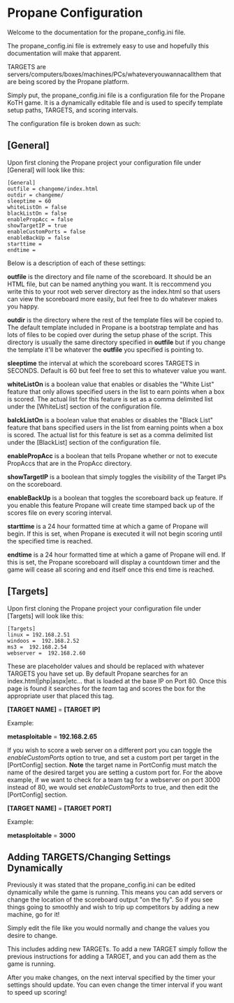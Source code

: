 # Propane Configuration

Welcome to the documentation for the propane_config.ini file.

The propane_config.ini file is extremely easy to use and hopefully this documentation will make that apparent.


TARGETS are servers/computers/boxes/machines/PCs/whateveryouwannacallthem that are being scored by the Propane platform.

Simply put, the propane_config.ini file is a configuration file for the Propane KoTH game. It is a dynamically editable file and is used to specify template setup paths, TARGETS, and scoring intervals.

The configuration file is broken down as such:

## [General]
Upon first cloning the Propane project your configuration file under [General] will look like this:
```
[General]
outfile = changeme/index.html
outdir = changeme/
sleeptime = 60
whiteListOn = false
blackListOn = false
enablePropAcc = false
showTargetIP = true
enableCustomPorts = false
enableBackUp = false
starttime = 
endtime =
```

Below is a description of each of these settings:

**outfile** is the directory and file name of the scoreboard. It should be an HTML file, but can be named anything you want.
It is reccommend you write this to your root web server directory as the index.html so that users can view the scoreboard more easily, but feel free to do whatever makes you happy.

**outdir** is the directory where the rest of the template files will be copied to. The default template included in Propane is a bootstrap template and has lots of files to be copied over during the setup phase of the script. This directory is usually the same directory specified in **outfile** but if you change the template it'll be whatever the **outfile** you specified is pointing to.

**sleeptime** the interval at which the scoreboard scores TARGETS in SECONDS. Default is 60 but feel free to set this to whatever value you want.


**whiteListOn** is a boolean value that enables or disables the "White List" feature that only allows specified users in the list to earn points when a box is scored. The actual list for this feature is set as a comma delimited list under the [WhiteList] section of the configuration file.

**balckListOn** is a boolean value that enables or disables the "Black List" feature that bans specified users in the list from earning points when a box is scored. The actual list for this feature is set as a comma delimited list under the [BlackList] section of the configuration file.

**enablePropAcc** is a boolean that tells Propane whether or not to execute PropAccs that are in the PropAcc directory.

**showTargetIP** is a boolean that simply toggles the visibility of the Target IPs on the scoreboard.

**enableBackUp** is a boolean that toggles the scoreboard back up feature. If you enable this feature Propane will create time stamped back up of the scores file on every scoring interval.

**starttime** is a 24 hour formatted time at which a game of Propane will begin. If this is set, when Propane is executed it will not begin scoring until the specified time is reached.

**endtime** is a 24 hour formatted time at which a game of Propane will end. If this is set, the Propane scoreboard will display a countdown timer and the game will cease all scoring and end itself once this end time is reached.


## [Targets]
Upon first cloning the Propane project your configuration file under [Targets] will look like this:
```
[Targets]
linux = 192.168.2.51
windoos =  192.168.2.52
ms3 =  192.168.2.54
webserver =  192.168.2.60
```

These are placeholder values and should be replaced with whatever TARGETS you have set up. By default Propane searches for an index.html|php|aspx|etc... that is loaded at the base IP on Port 80. Once this page is found it searches for the *team* tag and scores the box for the appropriate user that placed this tag.

**[TARGET NAME]** = **[TARGET IP]**

Example:

**metasploitable** =  **192.168.2.65**

If you wish to score a web server on a different port you can toggle the *enableCustomPorts* option to true, and set a custom port per target in the [PortConfig] section. **Note** the target name in PortConfig must match the name of the desired target you are setting a custom port for. For the above example, if we want to check for a team tag for a webserver on port 3000 instead of 80, we would set *enableCustomPorts* to true, and then edit the [PortConfig] section.

**[TARGET NAME]** = **[TARGET PORT]**

Example:

**metasploitable** =  **3000**




## Adding TARGETS/Changing Settings Dynamically

Previously it was stated that the propane_config.ini can be edited dynamically while the game is running. This means you can add servers or change the location of the scoreboard output "on the fly". So if you see things going to smoothly and wish to trip up competitors by adding a new machine, go for it!

Simply edit the file like you would normally and change the values you desire to change.

This includes adding new TARGETs. To add a new TARGET simply follow the previous instructions for adding a TARGET, and you can add them as the game is running.

After you make changes, on the next interval specified by the timer your settings should update. You can even change the timer interval if you want to speed up scoring!
